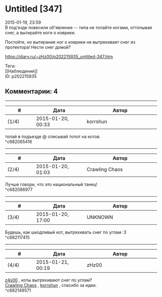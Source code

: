 Untitled [347]
==============

  
2015-01-19, 23:59  
 В под'езде повесили об'явление -- типа не топайте ногами, оттопывая снег, а вытирайте ноги о коврики.   
   
 Постойте, но вытирание ног о коврики не вытряхивает снег из протектора! Нести снег домой?   
  
<https://diary.ru/~zHz00/p202215935_untitled-347.htm>  
  
Теги:  
[[Наблюдения]]  
ID: p202215935  


Комментарии: 4
--------------

  


---



|         #         |              Дата              |                     Автор                     |           ID           |
| --- | --- | --- | --- |
| (1/4) | 2015-01-20, 00:33 | korrshun | c682085416 |

  
 топай в подъезде @ списывай топот на котов.   
 ^c682085416

---



|         #         |              Дата              |                     Автор                     |           ID           |
| --- | --- | --- | --- |
| (2/4) | 2015-01-20, 01:03 | Crawling Chaos | c682086977 |

  
 Лучше говори, что это национальный танец!   
 ^c682086977

---



|         #         |              Дата              |                     Автор                     |           ID           |
| --- | --- | --- | --- |
| (3/4) | 2015-01-20, 17:00 | UNKNOWN | c682117415 |

  
 Будешь, как шкодливый кот, вытряхивать снег по углам :3   
 ^c682117415

---



|         #         |              Дата              |                     Автор                     |           ID           |
| --- | --- | --- | --- |
| (4/4) | 2015-01-21, 00:19 | zHz00 | c682149571 |

  
  [z4s00](http://z4s00.diary.ru "Kitsuneko's eye")  , коты вытряхивают снег по углам?   
  [Crawling Chaos](http://degozaru.diary.ru "de gozaru")  ,  [korrshun](http://Igel-kun.diary.ru "kimi wo shiranai monogatari")  , спасибо за идеи.   
 ^c682149571